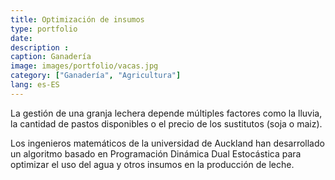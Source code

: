 ```yaml
---
title: Optimización de insumos
type: portfolio
date: 
description : 
caption: Ganadería
image: images/portfolio/vacas.jpg
category: ["Ganadería", "Agricultura"]
lang: es-ES
---
```


La gestión de una granja lechera depende múltiples factores como la lluvia, la cantidad de pastos disponibles o el precio de los sustitutos (soja o maiz). 

Los ingenieros matemáticos de la universidad de Auckland han desarrollado un algoritmo basado en Programación Dinámica Dual Estocástica para optimizar el uso del agua y otros insumos en la producción de leche. 